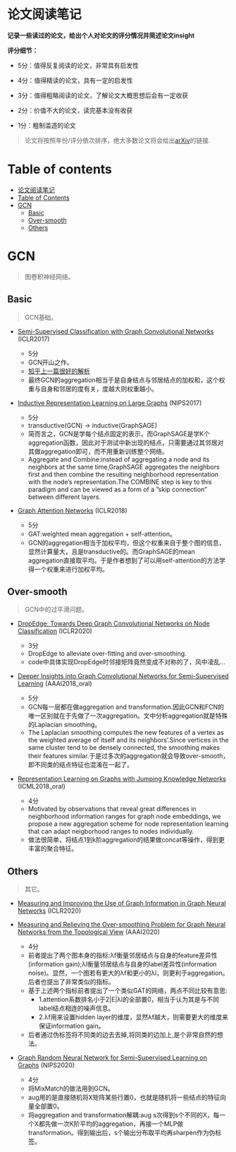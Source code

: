 # 论文阅读笔记

**记录一些读过的论文，给出个人对论文的评分情况并简述论文insight**

**评分细节：** 

- 5分：值得反复阅读的论文，非常具有启发性

- 4分：值得精读的论文，具有一定的启发性

- 3分：值得粗略阅读的论文，了解论文大概思想后会有一定收获

- 2分：价值不大的论文，读完基本没有收获

- 1分：粗制滥造的论文

> 论文将按照年份/评分依次排序，绝大多数论文将会给出[arXiv](https://arxiv.org/)的链接.


# Table of contents

- [论文阅读笔记](#论文阅读笔记)
- [Table of Contents](#table-of-contents)
- [GCN](#gcn)
    - [Basic](#basic)
    - [Over-smooth](#over-smooth)
    - [Others](#others)

# GCN

> 图卷积神经网络。

## Basic

> GCN基础。

- [Semi-Supervised Classification with Graph Convolutional Networks](https://arxiv.org/abs/1609.02907) (ICLR2017)
    - 5分
    - GCN开山之作。
    - [知乎上一篇很好的解析](https://zhuanlan.zhihu.com/p/120311352)
    - 最终GCN的aggregation相当于是自身结点与邻居结点的加权和，这个权重与自身和邻居的度有关，度越大则权重越小。

- [Inductive Representation Learning on Large Graphs](https://arxiv.org/abs/1706.02216) (NIPS2017)
    - 5分
    - transductive(GCN) -> inductive(GraphSAGE)
    - 简而言之，GCN是学每个结点固定的表示，而GraphSAGE是学K个aggregation函数，因此对于测试中新出现的结点，只需要通过其邻居对其做aggregation即可，而不用重新训练整个网络。
    - Aggregate and Combine:instead of aggregating a node and its neighbors at the same time,GraphSAGE aggregates the neighbors first and then combine the resulting neighborhood representation with the node’s representation.The COMBINE step is key to this paradigm and can be viewed as a form of a ”skip connection” between different layers.

- [Graph Attention Networks](https://arxiv.org/abs/1710.10903) (ICLR2018)
    - 5分
    - GAT:weighted mean aggregation + self-attention。
    - GCN的aggregation相当于加权平均，但这个权重来自于整个图的信息，显然计算量大，且是transductive的。而GraphSAGE的mean aggregation直接取平均。于是作者想到了可以用self-attention的方法学得一个权重来进行加权平均。

## Over-smooth

> GCN中的过平滑问题。

- [DropEdge: Towards Deep Graph Convolutional Networks on Node Classification](https://openreview.net/pdf?id=Hkx1qkrKPr) (ICLR2020)
    - 3分
    - DropEdge to alleviate over-fitting and over-smoothing.
    - code中具体实现DropEdge时邻接矩阵竟然变成不对称的了，风中凌乱...

- [Deeper Insights into Graph Convolutional Networks for Semi-Supervised Learning](https://arxiv.org/abs/1801.07606) (AAAI2018_oral)
    - 5分
    - GCN每一层都在做aggregation and transformation.因此GCN和FCN的唯一区别就在于先做了一次aggregation。文中分析aggregation就是特殊的Laplacian smoothing。
    - The Laplacian smoothing computes the new features of a vertex as the weighted average of itself and its neighbors’.Since vertices in the same cluster tend to be densely connected, the smoothing makes  their features similar.于是过多次的aggregation就会导致over-smooth，即不同类的结点特征也混淆在一起了。 

- [Representation Learning on Graphs with Jumping Knowledge Networks](https://arxiv.org/abs/1806.03536) (ICML2018_oral)
    - 4分
    - Motivated by observations that reveal great differences in neighborhood information ranges for graph node embeddings, we propose a new aggregation scheme for node representation learning that can adapt neigborhood ranges to nodes individually.
    - 做法很简单，将结点1到k阶aggregation的结果做concat等操作，得到更丰富的聚合特征。

## Others

> 其它。

- [Measuring and Improving the Use of Graph Information in Graph Neural Networks](https://openreview.net/pdf/3ff628aed23920c95386567ad7acc7885d49b122.pdf) (ICLR2020)
- [Measuring and Relieving the Over-smoothing Problem for Graph Neural Networks from the Topological View](https://arxiv.org/abs/1909.03211) (AAAI2020)
    - 4分
    - 前者提出了两个图本身的指标:λf衡量邻居结点与自身的feature差异性(information gain);λl衡量邻居结点与自身的label差异性(information noise)。显然，一个图若有更大的λf和更小的λl，则更利于aggregation。后者也提出了非常类似的指标。
    - 基于上述两个指标前者提出了一个类似GAT的网络，两点不同比较有意思:
        - 1.attention系数排名小于2|E|λl的全部置0，相当于认为其是与不同label结点相连的噪声信息。
        - 2.λf用来设置hidden layer的维度，显然λf越大，则需要更大的维度来保证information gain。
    - 后者通过伪标签将不同类的边去去掉,将同类的边加上,是个非常自然的想法。

- [Graph Random Neural Network for Semi-Supervised Learning on Graphs](https://arxiv.org/abs/2005.11079) (NIPS2020)
    - 4分
    - 将MixMatch的做法用到GCN。
    - aug用的是直接随机将X矩阵某些行置0，也就是随机将一些结点的特征向量全部置0。
    - 将aggregation and transformation解耦:aug s次得到s个不同的X，每一个X都先做一次K阶平均的aggregation，再接一个MLP做transformation。得到输出后，s个输出分布取平均再sharpen作为伪标签。

    

